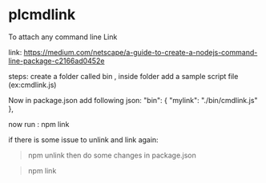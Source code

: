 # plcmdlink
To attach any command line Link

link:
https://medium.com/netscape/a-guide-to-create-a-nodejs-command-line-package-c2166ad0452e

steps:
create a folder called bin , inside folder add a sample script file (ex:cmdlink.js) 

Now in package.json add following json:
 "bin": {
    "mylink": "./bin/cmdlink.js"
  },

now run : npm link

if there is some issue to unlink and link again:
> npm unlink
then do some changes in package.json

>npm link
